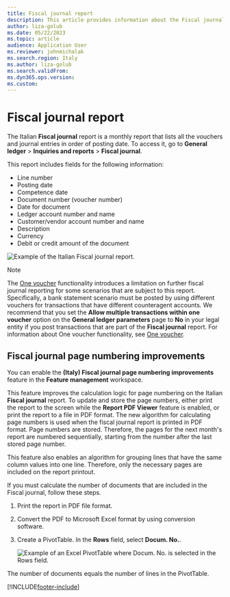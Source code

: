 ```yaml
---
title: Fiscal journal report
description: This article provides information about the Fiscal journal report in Italy.
author: liza-golub
ms.date: 05/22/2023
ms.topic: article
audience: Application User
ms.reviewer: johnmichalak
ms.search.region: Italy
ms.author: liza-golub
ms.search.validFrom: 
ms.dyn365.ops.version: 
ms.custom: 
---
```


# Fiscal journal report

The Italian **Fiscal journal** report is a monthly report that lists all the vouchers and journal entries in order of posting date. To access it, go to **General ledger** \> **Inquiries and reports** \> **Fiscal journal**.

This report includes fields for the following information:

- Line number
- Posting date
- Competence date
- Document number (voucher number)
- Date for document
- Ledger account number and name
- Customer/vendor account number and name
- Description
- Currency
- Debit or credit amount of the document

![Example of the Italian Fiscal journal report.](../media/ITA-Competence-date-for-transactions-1-fiscal-journal.png)

> [!NOTE]
> The [One voucher](../../general-ledger/one-voucher.md) functionality introduces a limitation on further fiscal journal reporting for some scenarios that are subject to this report. Specifically, a bank statement scenario must be posted by using different vouchers for transactions that have different counteragent accounts. We recommend that you set the **Allow multiple transactions within one voucher** option on the **General ledger parameters** page to **No** in your legal entity if you post transactions that are part of the **Fiscal journal** report. For information about One voucher functionality, see [One voucher](../../general-ledger/one-voucher.md).

## Fiscal journal page numbering improvements

You can enable the **(Italy) Fiscal journal page numbering improvements** feature in the **Feature management** workspace.

This feature improves the calculation logic for page numbering on the Italian **Fiscal journal** report. To update and store the page numbers, either print the report to the screen while the **Report PDF Viewer** feature is enabled, or print the report to a file in PDF format. The new algorithm for calculating page numbers is used when the fiscal journal report is printed in PDF format. Page numbers are stored. Therefore, the pages for the next month's report are numbered sequentially, starting from the number after the last stored page number.

This feature also enables an algorithm for grouping lines that have the same column values into one line. Therefore, only the necessary pages are included on the report printout.

If you must calculate the number of documents that are included in the Fiscal journal, follow these steps.

1. Print the report in PDF file format.
2. Convert the PDF to Microsoft Excel format by using conversion software.
3. Create a PivotTable. In the **Rows** field, select **Docum. No.**.

    ![Example of an Excel PivotTable where Docum. No. is selected in the Rows field.](../media/ExcelPivotTable.png)

The number of documents equals the number of lines in the PivotTable.

[!INCLUDE[footer-include](../../../includes/footer-banner.md)]

